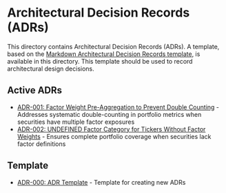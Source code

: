 # Architectural Decision Records (ADRs)
This directory contains Architectural Decision Records (ADRs).  A template, based on the [Markdown Architectural Decision Records template](https://github.com/adr/madr/blob/develop/template/adr-template.md), is available in this directory.  This template should be used to record architectural design decisions.

## Active ADRs

- [ADR-001: Factor Weight Pre-Aggregation to Prevent Double Counting](001-double-counting-prevention.md) - Addresses systematic double-counting in portfolio metrics when securities have multiple factor exposures
- [ADR-002: UNDEFINED Factor Category for Tickers Without Factor Weights](002-undefined-factor-handling.md) - Ensures complete portfolio coverage when securities lack factor definitions

## Template

- [ADR-000: ADR Template](000-adr-template.md) - Template for creating new ADRs